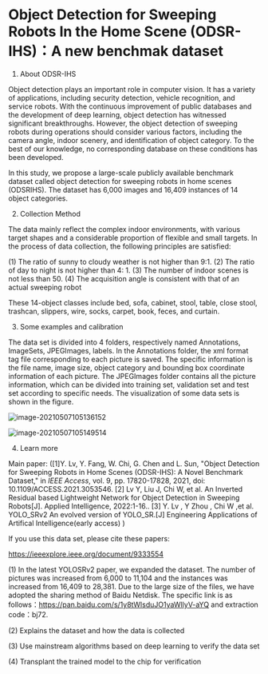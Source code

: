 # Object Detection for Sweeping Robots In the Home Scene (ODSR-IHS)：A new benchmak dataset

1. About ODSR-IHS

Object detection plays an important role in computer vision. It has a variety of applications, including security detection, vehicle recognition, and service robots. With the continuous improvement of public databases and the development of deep learning, object detection has witnessed significant breakthroughs. However, the object detection of sweeping robots during operations should consider various factors, including the camera angle, indoor scenery, and identification of object category. To the best of our knowledge, no corresponding database on these conditions has been developed. 

In this study, we propose a large-scale publicly available benchmark dataset called object detection for sweeping robots in home scenes (ODSRIHS). The dataset has 6,000 images and 16,409 instances of 14 object categories.  

2. Collection Method

The data mainly reflect the complex indoor environments, with various target shapes and a considerable proportion of flexible and small targets. In the process of data collection, the following principles are satisfied:  

(1) The ratio of sunny to cloudy weather is not higher than 9:1.
(2) The ratio of day to night is not higher than 4: 1.
(3) The number of indoor scenes is not less than 50.
(4) The acquisition angle is consistent with that of an actual sweeping robot  

These 14-object classes include bed, sofa, cabinet, stool, table, close stool, trashcan, slippers, wire, socks, carpet, book, feces, and curtain.

3. Some  examples and calibration 

The data set is divided into 4 folders, respectively named Annotations, ImageSets, JPEGImages, labels. In the Annotations folder, the xml format tag file corresponding to each picture is saved. The specific information is the file name, image size, object category and bounding box coordinate information of each picture. The JPEGImages folder contains all the picture information, which can be divided into training set, validation set and test set according to specific needs. The visualization of some data sets is shown in the figure.

![image-20210507105136152](C:\Users\lvyon\AppData\Roaming\Typora\typora-user-images\image-20210507105136152.png)

![image-20210507105149514](C:\Users\lvyon\AppData\Roaming\Typora\typora-user-images\image-20210507105149514.png)

4. Learn more

Main paper: ([1]Y. Lv, Y. Fang, W. Chi, G. Chen and L. Sun, "Object Detection for Sweeping Robots in Home Scenes (ODSR-IHS): A Novel Benchmark Dataset," in *IEEE Access*, vol. 9, pp. 17820-17828, 2021, doi: 10.1109/ACCESS.2021.3053546.
[2] Lv Y, Liu J, Chi W, et al. An Inverted Residual based Lightweight Network for Object Detection in Sweeping Robots[J]. Applied Intelligence, 2022:1-16..
[3] Y. Lv , Y Zhou , Chi W ,et al. YOLO_SRv2 An evolved version of YOLO_SR.[J] Engineering Applications of Artifical Intelligence(early access) )

If you use this data set, please cite these papers:

 https://ieeexplore.ieee.org/document/9333554

(1) In the latest YOLOSRv2 paper, we expanded the dataset. The number of pictures was increased from 6,000 to 11,104 and the instances was increased from 16,409 to 28,381. Due to the large size of the files, we have adopted the sharing method of Baidu Netdisk. The specific link is as follows：https://pan.baidu.com/s/1y8tWlsduJO1yaWllyV-aYQ  and extraction code：bj72.
 
(2) Explains the dataset and how the data is collected

(3) Use mainstream algorithms based on deep learning to verify the data set

(4) Transplant the trained model to the chip for verification


